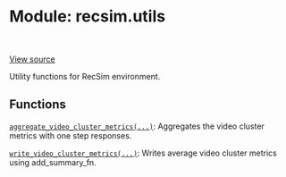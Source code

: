 <div itemscope itemtype="http://developers.google.com/ReferenceObject">
<meta itemprop="name" content="recsim.utils" />
<meta itemprop="path" content="Stable" />
</div>

# Module: recsim.utils

<table class="tfo-notebook-buttons tfo-api" align="left">
</table>

<a target="_blank" href="https://github.com/google-research/recsim/tree/master/recsim//utils.py">View
source</a>

Utility functions for RecSim environment.

<!-- Placeholder for "Used in" -->

## Functions

[`aggregate_video_cluster_metrics(...)`](../recsim/utils/aggregate_video_cluster_metrics.md):
Aggregates the video cluster metrics with one step responses.

[`write_video_cluster_metrics(...)`](../recsim/utils/write_video_cluster_metrics.md):
Writes average video cluster metrics using add_summary_fn.
